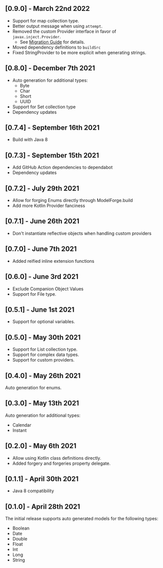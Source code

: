 ## [0.9.0] - March 22nd 2022

* Support for map collection type.
* Better output message when using `attempt`.
* Removed the custom Provider interface in favor of `javax.inject.Provider`.
  * See [Migration Guide](https://github.com/HelloCuriosity/model-forge/blob/main/MIGRATION.MD) for details.
* Moved dependency definitions to `buildSrc`
* Fixed StringProvider to be more explicit when generating strings.

## [0.8.0] - December 7th 2021

* Auto generation for additional types:
    * Byte
    * Char
    * Short
    * UUID
* Support for Set collection type
* Dependency updates

## [0.7.4] - September 16th 2021

* Build with Java 8

## [0.7.3] - September 15th 2021

* Add GitHub Action dependencies to dependabot
* Dependency updates

## [0.7.2] - July 29th 2021

* Allow for forging Enums directly through ModelForge.build
* Add more Kotlin Provider<T> fanciness

## [0.7.1] - June 26th 2021

* Don't instantiate reflective objects when handling custom providers

## [0.7.0] - June 7th 2021

* Added reified inline extension functions

## [0.6.0] - June 3rd 2021

* Exclude Companion Object Values
* Support for File type.

## [0.5.1] - June 1st 2021

* Support for optional variables.

## [0.5.0] - May 30th 2021

* Support for List collection type.
* Support for complex data types.
* Support for custom providers.

## [0.4.0] - May 26th 2021

Auto generation for enums.

## [0.3.0] - May 13th 2021

Auto generation for additional types:

* Calendar
* Instant

## [0.2.0] - May 6th 2021

* Allow using Kotlin class definitions directly.
* Added forgery and forgeries property delegate.

## [0.1.1] - April 30th 2021

* Java 8 compatibility

## [0.1.0] - April 28th 2021

The initial release supports auto generated models for the following types:

* Boolean
* Date
* Double
* Float
* Int
* Long
* String 
